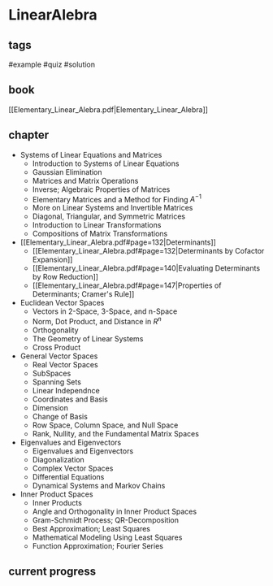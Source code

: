 # LinearAlebra

## tags
#example #quiz #solution
## book
[[Elementary_Linear_Alebra.pdf|Elementary_Linear_Alebra]]
## chapter
- Systems of Linear Equations and Matrices
	- Introduction to Systems of Linear Equations
	- Gaussian Elimination
	- Matrices and Matrix Operations
	- Inverse; Algebraic Properties of Matrices
	- Elementary Matrices and a Method for Finding $A^{-1}$
	- More on Linear Systems and Invertible Matrices
	- Diagonal, Triangular, and Symmetric Matrices
	- Introduction to Linear Transformations
	- Compositions of Matrix Transformations
- [[Elementary_Linear_Alebra.pdf#page=132|Determinants]]
	- [[Elementary_Linear_Alebra.pdf#page=132|Determinants by Cofactor Expansion]]
	- [[Elementary_Linear_Alebra.pdf#page=140|Evaluating Determinants by Row Reduction]]
	- [[Elementary_Linear_Alebra.pdf#page=147|Properties of Determinants; Cramer's Rule]]
- Euclidean Vector Spaces
	- Vectors in 2-Space, 3-Space, and n-Space
	- Norm, Dot Product, and Distance in $R^n$
	- Orthogonality
	- The Geometry of Linear Systems
	- Cross Product
- General Vector Spaces
	- Real Vector Spaces
	- SubSpaces
	- Spanning Sets
	- Linear Independnce
	- Coordinates and Basis
	- Dimension
	- Change of Basis
	- Row Space, Column Space, and Null Space
	- Rank, Nullity, and the Fundamental Matrix Spaces
- Eigenvalues and Eigenvectors
	- Eigenvalues and Eigenvectors
	- Diagonalization
	- Complex Vector Spaces
	- Differential Equations
	- Dynamical Systems and Markov Chains
- Inner Product Spaces
	- Inner Products
	- Angle and Orthogonality in Inner Product Spaces
	- Gram-Schmidt Process; QR-Decomposition
	- Best Approximation; Least Squares
	- Mathematical Modeling Using Least Squares
	- Function Approximation; Fourier Series

## current progress
